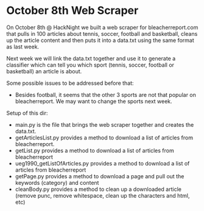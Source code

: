 October 8th Web Scraper
==

On October 8th @ HackNight we built a web scraper for bleacherreport.com that pulls in 100 articles about tennis, soccer, football and basketball, cleans up the article content and then puts it into a data.txt using the same format as last week.

Next week we will link the data.txt together and use it to generate a classifier which can tell you which sport (tennis, soccer, football or basketball) an article is about.

Some possible issues to be addressed before that:
- Besides football, it seems that the other 3 sports are not that popular on bleacherreport. We may want to change the sports next week.

Setup of this dir:
- main.py is the file that brings the web scraper together and creates the data.txt.
- getArticlesList.py provides a method to download a list of articles from bleacherreport.
- getList.py provides a method to download a list of articles from bleacherreport
- ueg1990_getListOfArticles.py provides a method to download a list of articles from bleacherreport
- getPage.py provides a method to download a page and pull out the keywords (category) and content
- cleanBody.py provides a method to clean up a downloaded article (remove punc, remove whitespace, clean up the characters and html, etc)
